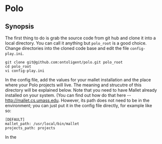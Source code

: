 # Polo

## Synopsis

The first thing to do is grab the source code from git hub and clone
it into a local directory. You can call it anything but `polo_root` is
a good choice. Change directories into the cloned code base and edit
the file `config-play.ini`. 
```
git clone git@github.com:ontoligent/polo.git polo_root
cd polo_root
vi config-play.ini
```
In the config file, add the values for your mallet installation and
the place where your Polo projects will live. The meaning and
strucutre of this directory will be explained below. Note that you
need to have Mallet already installed on your system. (You can find
out how do that here --  http://mallet.cs.umass.edu. However, its path
does not need to be in the environment; you can just put it in the
config file directly, for example like so:
```
[DEFAULT]
mallet_path: /usr/local/bin/mallet
projects_path: projects
```
In the 


